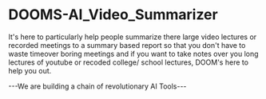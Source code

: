 # DOOMS-AI_Video_Summarizer
It's here to particularly help people summarize there large video lectures or recorded meetings to a summary based report so that you don't have to waste timeover boring meetings and if you want to take notes over you long lectures of youtube or recoded college/ school lectures, DOOM's here to help you out.

---We are building a chain of revolutionary AI Tools--- 

